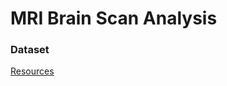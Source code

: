 # MRI Brain Scan Analysis

### Dataset
[Resources](https://www.kaggle.com/datasets/uraninjo/augmented-alzheimer-mri-dataset)
